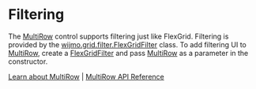Filtering
=========

The [MultiRow](https://www.grapecity.com/wijmo/api/classes/wijmo_grid_multirow.multirow.html) control supports filtering just like FlexGrid. Filtering is provided by the [wijmo.grid.filter.FlexGridFilter](https://www.grapecity.com/wijmo/api/classes/wijmo_grid_filter.flexgridfilter.html) class. To add filtering UI to [MultiRow](https://www.grapecity.com/wijmo/api/classes/wijmo_grid_multirow.multirow.html), create a [FlexGridFilter](https://www.grapecity.com/wijmo/api/classes/wijmo_grid_filter.flexgridfilter.html) and pass [MultiRow](https://www.grapecity.com/wijmo/api/classes/wijmo_grid_multirow.multirow.html) as a parameter in the constructor.

[Learn about MultiRow](https://www.grapecity.com/wijmo-multirow) | [MultiRow API Reference](https://www.grapecity.com/wijmo/api/classes/wijmo_grid_multirow.multirow.html)